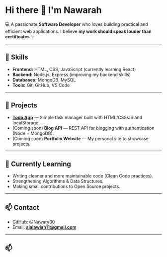 # Hi there 👋 I'm Nawarah

💻 A passionate **Software Developer** who loves building practical and efficient web applications.
I believe **my work should speak louder than certificates** ✨

---

## 🚀 Skills
- **Frontend:** HTML, CSS, JavaScript (currently learning React)
- **Backend:** Node.js, Express (improving my backend skills)
- **Databases:** MongoDB, MySQL
- **Tools:** Git, GitHub, VS Code

---

## 📂 Projects
- **[Todo App](https://nawary30.github.io/todo-app/)** — Simple task manager built with HTML/CSS/JS and localStorage.
- (Coming soon) **Blog API** — REST API for blogging with authentication (Node + MongoDB).
- (Coming soon) **Portfolio Website** — My personal site to showcase projects.

---

## 🌱 Currently Learning
- Writing cleaner and more maintainable code (Clean Code practices).
- Strengthening Algorithms & Data Structures.
- Making small contributions to Open Source projects.

---

## 📫 Contact
- GitHub: [@Nawary30](https://github.com/Nawary30)
- Email: **alalawiah11@gmail.com**
---

## 📫  
